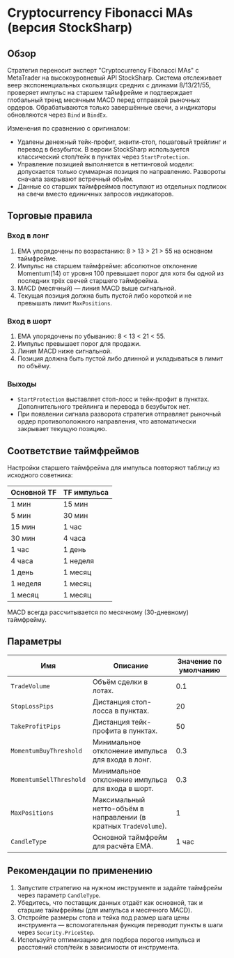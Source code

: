# Cryptocurrency Fibonacci MAs (версия StockSharp)

## Обзор
Стратегия переносит эксперт "Cryptocurrency Fibonacci MAs" с MetaTrader на высокоуровневый API StockSharp. Система отслеживает веер экспоненциальных скользящих средних с длинами 8/13/21/55, проверяет импульс на старшем таймфрейме и подтверждает глобальный тренд месячным MACD перед отправкой рыночных ордеров. Обрабатываются только завершённые свечи, а индикаторы обновляются через `Bind` и `BindEx`.

Изменения по сравнению с оригиналом:
- Удалены денежный тейк-профит, эквити-стоп, пошаговый трейлинг и перевод в безубыток. В версии StockSharp используется классический стоп/тейк в пунктах через `StartProtection`.
- Управление позицией выполняется в неттинговой модели: допускается только суммарная позиция по направлению. Развороты сначала закрывают встречный объём.
- Данные со старших таймфреймов поступают из отдельных подписок на свечи вместо единичных запросов индикаторов.

## Торговые правила
### Вход в лонг
1. EMA упорядочены по возрастанию: 8 > 13 > 21 > 55 на основном таймфрейме.
2. Импульс на старшем таймфрейме: абсолютное отклонение Momentum(14) от уровня 100 превышает порог для хотя бы одной из последних трёх свечей старшего таймфрейма.
3. MACD (месячный) — линия MACD выше сигнальной.
4. Текущая позиция должна быть пустой либо короткой и не превышать лимит `MaxPositions`.

### Вход в шорт
1. EMA упорядочены по убыванию: 8 < 13 < 21 < 55.
2. Импульс превышает порог для продажи.
3. Линия MACD ниже сигнальной.
4. Позиция должна быть пустой либо длинной и укладываться в лимит по объёму.

### Выходы
- `StartProtection` выставляет стоп-лосс и тейк-профит в пунктах. Дополнительного трейлинга и перевода в безубыток нет.
- При появлении сигнала разворота стратегия отправляет рыночный ордер противоположного направления, что автоматически закрывает текущую позицию.

## Соответствие таймфреймов
Настройки старшего таймфрейма для импульса повторяют таблицу из исходного советника:

| Основной TF | TF импульса |
| --- | --- |
| 1 мин | 15 мин |
| 5 мин | 30 мин |
| 15 мин | 1 час |
| 30 мин | 4 часа |
| 1 час | 1 день |
| 4 часа | 1 неделя |
| 1 день | 1 месяц |
| 1 неделя | 1 месяц |
| 1 месяц | 1 месяц |

MACD всегда рассчитывается по месячному (30-дневному) таймфрейму.

## Параметры
| Имя | Описание | Значение по умолчанию |
| --- | --- | --- |
| `TradeVolume` | Объём сделки в лотах. | 0.1 |
| `StopLossPips` | Дистанция стоп-лосса в пунктах. | 20 |
| `TakeProfitPips` | Дистанция тейк-профита в пунктах. | 50 |
| `MomentumBuyThreshold` | Минимальное отклонение импульса для входа в лонг. | 0.3 |
| `MomentumSellThreshold` | Минимальное отклонение импульса для входа в шорт. | 0.3 |
| `MaxPositions` | Максимальный нетто-объём в направлении (в кратных `TradeVolume`). | 1 |
| `CandleType` | Основной таймфрейм для расчёта EMA. | 1 час |

## Рекомендации по применению
1. Запустите стратегию на нужном инструменте и задайте таймфрейм через параметр `CandleType`.
2. Убедитесь, что поставщик данных отдаёт как основной, так и старшие таймфреймы (для импульса и месячного MACD).
3. Отстройте размеры стопа и тейка под размер шага цены инструмента — вспомогательная функция переводит пункты в шаги через `Security.PriceStep`.
4. Используйте оптимизацию для подбора порогов импульса и расстояний стоп/тейк в зависимости от инструмента.
